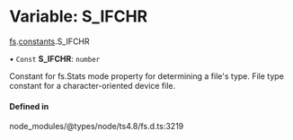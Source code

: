# Variable: S\_IFCHR

[fs](../modules/fs.md).[constants](../modules/fs.constants.md).S_IFCHR

• `Const` **S\_IFCHR**: `number`

Constant for fs.Stats mode property for determining a file's type. File type constant for a character-oriented device file.

#### Defined in

node_modules/@types/node/ts4.8/fs.d.ts:3219
